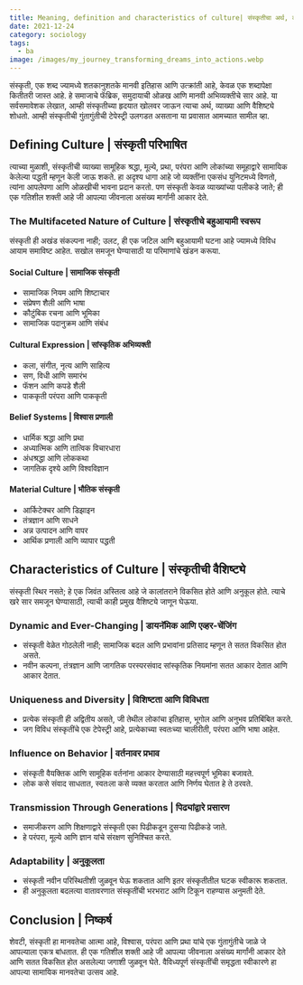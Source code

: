 ```yaml
---
title: Meaning, definition and characteristics of culture| संस्कृतीचा अर्थ, व्याख्या आणि वैशिष्ट्ये
date: 2021-12-24
category: sociology
tags:
  - ba
image: /images/my_journey_transforming_dreams_into_actions.webp
---
```


संस्कृती, एक शब्द ज्यामध्ये शतकानुशतके मानवी इतिहास आणि उत्क्रांती आहे, केवळ एक शब्दापेक्षा कितीतरी जास्त आहे. हे समाजाचे फॅब्रिक, समुदायाची ओळख आणि मानवी अभिव्यक्तीचे सार आहे. या सर्वसमावेशक लेखात, आम्ही संस्कृतीच्या हृदयात खोलवर जाऊन त्याचा अर्थ, व्याख्या आणि वैशिष्ट्ये शोधतो. आम्ही संस्कृतीची गुंतागुंतीची टेपेस्ट्री उलगडत असताना या प्रवासात आमच्यात सामील व्हा.

## Defining Culture | संस्कृती परिभाषित

त्याच्या मुळाशी, संस्कृतीची व्याख्या सामूहिक श्रद्धा, मूल्ये, प्रथा, परंपरा आणि लोकांच्या समूहाद्वारे सामायिक केलेल्या पद्धती म्हणून केली जाऊ शकते. हा अदृश्य धागा आहे जो व्यक्तींना एकसंध युनिटमध्ये विणतो, त्यांना आपलेपणा आणि ओळखीची भावना प्रदान करतो. पण संस्कृती केवळ व्याख्यांच्या पलीकडे जाते; ही एक गतिशील शक्ती आहे जी आपल्या जीवनाला असंख्य मार्गांनी आकार देते.

### The Multifaceted Nature of Culture | संस्कृतीचे बहुआयामी स्वरूप

संस्कृती ही अखंड संकल्पना नाही; उलट, ही एक जटिल आणि बहुआयामी घटना आहे ज्यामध्ये विविध आयाम समाविष्ट आहेत. सखोल समजून घेण्यासाठी या परिमाणांचे खंडन करूया.

#### **Social Culture**  | सामाजिक संस्कृती

-   सामाजिक नियम आणि शिष्टाचार
-   संप्रेषण शैली आणि भाषा
-   कौटुंबिक रचना आणि भूमिका
-   सामाजिक पदानुक्रम आणि संबंध

#### **Cultural Expression**  | सांस्कृतिक अभिव्यक्ती

-   कला, संगीत, नृत्य आणि साहित्य
-   सण, विधी आणि समारंभ
-   फॅशन आणि कपडे शैली
-   पाककृती परंपरा आणि पाककृती

#### **Belief Systems**  | विश्वास प्रणाली

-   धार्मिक श्रद्धा आणि प्रथा
-   अध्यात्मिक आणि तात्विक विचारधारा
-   अंधश्रद्धा आणि लोककथा
-   जागतिक दृश्ये आणि विश्वविज्ञान

#### **Material Culture**  | भौतिक संस्कृती

-   आर्किटेक्चर आणि डिझाइन
-   तंत्रज्ञान आणि साधने
-   अन्न उत्पादन आणि वापर
-   आर्थिक प्रणाली आणि व्यापार पद्धती

## Characteristics of Culture | संस्कृतीची वैशिष्ट्ये

संस्कृती स्थिर नसते; हे एक जिवंत अस्तित्व आहे जे कालांतराने विकसित होते आणि अनुकूल होते. त्याचे खरे सार समजून घेण्यासाठी, त्याची काही प्रमुख वैशिष्ट्ये जाणून घेऊया.

### Dynamic and Ever-Changing | डायनॅमिक आणि एव्हर-चेंजिंग

-   संस्कृती वेळेत गोठलेली नाही; सामाजिक बदल आणि प्रभावांना प्रतिसाद म्हणून ते सतत विकसित होत असते.
-   नवीन कल्पना, तंत्रज्ञान आणि जागतिक परस्परसंवाद सांस्कृतिक नियमांना सतत आकार देतात आणि आकार देतात.

### Uniqueness and Diversity | विशिष्टता आणि विविधता

-   प्रत्येक संस्कृती ही अद्वितीय असते, जी तेथील लोकांचा इतिहास, भूगोल आणि अनुभव प्रतिबिंबित करते.
-   जग विविध संस्कृतींचे एक टेपेस्ट्री आहे, प्रत्येकाच्या स्वतःच्या चालीरीती, परंपरा आणि भाषा आहेत.

### Influence on Behavior | वर्तनावर प्रभाव

-   संस्कृती वैयक्तिक आणि सामूहिक वर्तनांना आकार देण्यासाठी महत्त्वपूर्ण भूमिका बजावते.
-   लोक कसे संवाद साधतात, स्वतःला कसे व्यक्त करतात आणि निर्णय घेतात हे ते ठरवते.

### Transmission Through Generations | पिढ्यांद्वारे प्रसारण

-   समाजीकरण आणि शिक्षणाद्वारे संस्कृती एका पिढीकडून दुसऱ्या पिढीकडे जाते.
-   हे परंपरा, मूल्ये आणि ज्ञान यांचे संरक्षण सुनिश्चित करते.

### Adaptability | अनुकूलता

-   संस्कृती नवीन परिस्थितीशी जुळवून घेऊ शकतात आणि इतर संस्कृतीतील घटक स्वीकारू शकतात.
-   ही अनुकूलता बदलत्या वातावरणात संस्कृतींची भरभराट आणि टिकून राहण्यास अनुमती देते.

## Conclusion | निष्कर्ष

शेवटी, संस्कृती हा मानवतेचा आत्मा आहे, विश्वास, परंपरा आणि प्रथा यांचे एक गुंतागुंतीचे जाळे जे आपल्याला एकत्र बांधतात. ही एक गतिशील शक्ती आहे जी आपल्या जीवनाला असंख्य मार्गांनी आकार देते आणि सतत विकसित होत असलेल्या जगाशी जुळवून घेते. वैविध्यपूर्ण संस्कृतींची समृद्धता स्वीकारणे हा आपल्या सामायिक मानवतेचा उत्सव आहे.